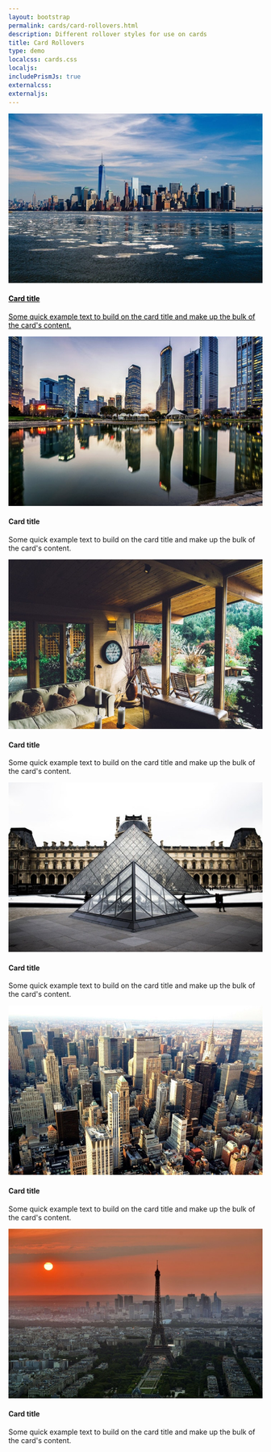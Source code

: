 ```yaml
---
layout: bootstrap
permalink: cards/card-rollovers.html
description: Different rollover styles for use on cards
title: Card Rollovers
type: demo
localcss: cards.css
localjs:
includePrismJs: true
externalcss:
externaljs: 
---
```


<style>
    .card-img-wrap {
        position: relative;
        vertical-align: middle;
    }

    .card-img-wrap div {
        position: absolute;
        top: 0;
        width: 100%;
        height: 100%;
        text-align: center;
    }

    .card-img-wrap div span {
        position: relative;
        top: 50%;
        transform: translateY(-50%);
        background-color: #005eaa;
        color: white;
        padding: .5rem 2rem;
        text-transform: uppercase;
        font-weight: bold;
    }    
    .card.card-hover-1:hover .card-img-wrap div { 
       display: block;
       background-color:rgba(0, 0, 0, 0.15);
    }
    .card.card-hover-1 .card-img-wrap div { 
	   display: none;
    }
    a.card {
        color: #000
    }
    a.card:hover {
        text-decoration: none;
    }
</style>

<div class="container">
    <div class="row mb-4">
        <div class="col-md-4">
            <a href="https://cdc.gov" class="card card-hover-1">
                <div class="card-img-wrap">
                    <img alt="Card image cap" class="card-img-top img-fluid"
                    src="https://raw.githubusercontent.com/peterbenoit/cdn/master/images/horizontal/city/col-4/img%20(34).jpg">
                    <div><span>Learn More</span></div>
                </div>
                <div class="card-body">
                    <h4 class="card-title">Card title</h4>
                    <p class="card-text">Some quick example text to build on the card title and
                        make up the bulk of the card's content.</p>
                </div>
            </a>
        </div>
        <div class="col-md-4 clearfix d-none d-md-block">
            <div class="card">
                <img alt="Card image cap" class="img-fluid"
                    src="https://raw.githubusercontent.com/peterbenoit/cdn/master/images/horizontal/city/col-4/img%20(18).jpg">
                <div class="card-body">
                    <h4 class="card-title">Card title</h4>
                    <p class="card-text">Some quick example text to build on the card title and
                        make up the bulk of the card's content.</p>
                </div>
            </div>
        </div>
        <div class="col-md-4 clearfix d-none d-md-block">
            <div class="card">
                <img alt="Card image cap" class="img-fluid"
                    src="https://raw.githubusercontent.com/peterbenoit/cdn/master/images/horizontal/city/col-4/img%20(35).jpg">
                <div class="card-body">
                    <h4 class="card-title">Card title</h4>
                    <p class="card-text">Some quick example text to build on the card title and
                        make up the bulk of the card's content.</p>
                </div>
            </div>
        </div>
    </div>
    <div class="row">
        <div class="col-md-4">
            <div class="card">
                <img alt="Card image cap" class="img-fluid"
                    src="https://raw.githubusercontent.com/peterbenoit/cdn/master/images/horizontal/city/col-4/img%20(39).jpg">
                <div class="card-body">
                    <h4 class="card-title">Card title</h4>
                    <p class="card-text">Some quick example text to build on the card title and
                        make up the bulk of the card's content.</p>
                </div>
            </div>
        </div>
        <div class="col-md-4 clearfix d-none d-md-block">
            <div class="card">
                <img alt="Card image cap" class="img-fluid"
                    src="https://raw.githubusercontent.com/peterbenoit/cdn/master/images/horizontal/city/col-4/img%20(16).jpg">
                <div class="card-body">
                    <h4 class="card-title">Card title</h4>
                    <p class="card-text">Some quick example text to build on the card title and
                        make up the bulk of the card's content.</p>
                </div>
            </div>
        </div>
        <div class="col-md-4 clearfix d-none d-md-block">
            <div class="card">
                <img alt="Card image cap" class="img-fluid"
                    src="https://raw.githubusercontent.com/peterbenoit/cdn/master/images/horizontal/city/col-4/img%20(38).jpg">
                <div class="card-body">
                    <h4 class="card-title">Card title</h4>
                    <p class="card-text">Some quick example text to build on the card title and
                        make up the bulk of the card's content.</p>
                </div>
            </div>
        </div>
    </div>    
</div>